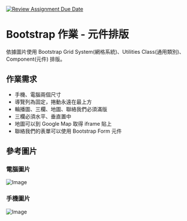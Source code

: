 [![Review Assignment Due Date](https://classroom.github.com/assets/deadline-readme-button-22041afd0340ce965d47ae6ef1cefeee28c7c493a6346c4f15d667ab976d596c.svg)](https://classroom.github.com/a/nITbso5N)
# Bootstrap 作業 - 元件排版

依據圖片使用 Bootstrap Grid System(網格系統)、Utilities Class(通用類別)、Component(元件) 排版。

## 作業需求

- 手機、電腦兩個尺寸
- 導覽列為固定，捲動永遠在最上方
- 輪播圖、三欄、地圖、聯絡我們必須滿版
- 三欄必須水平、垂直置中
- 地圖可以到 Google Map 取得 iframe 貼上
- 聯絡我們的表單可以使用 Bootstrap Form 元件

## 參考圖片

### 電腦圖片

![Image](https://i.imgur.com/T6xcHWk.jpeg)
  
### 手機圖片

![Image](https://i.imgur.com/VoJQRZi.png)
